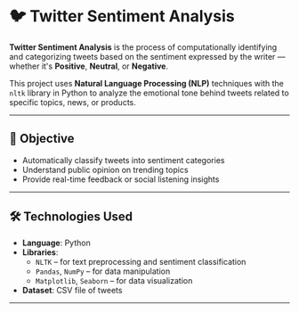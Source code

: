# 🐦 Twitter Sentiment Analysis

**Twitter Sentiment Analysis** is the process of computationally identifying and categorizing tweets based on the sentiment expressed by the writer — whether it's **Positive**, **Neutral**, or **Negative**.

This project uses **Natural Language Processing (NLP)** techniques with the `nltk` library in Python to analyze the emotional tone behind tweets related to specific topics, news, or products.

---

## 🎯 Objective

- Automatically classify tweets into sentiment categories
- Understand public opinion on trending topics
- Provide real-time feedback or social listening insights

---

## 🛠️ Technologies Used

- **Language**: Python
- **Libraries**:
  - `NLTK` – for text preprocessing and sentiment classification
  - `Pandas`, `NumPy` – for data manipulation
  - `Matplotlib`, `Seaborn` – for data visualization
- **Dataset**: CSV file of tweets

---
